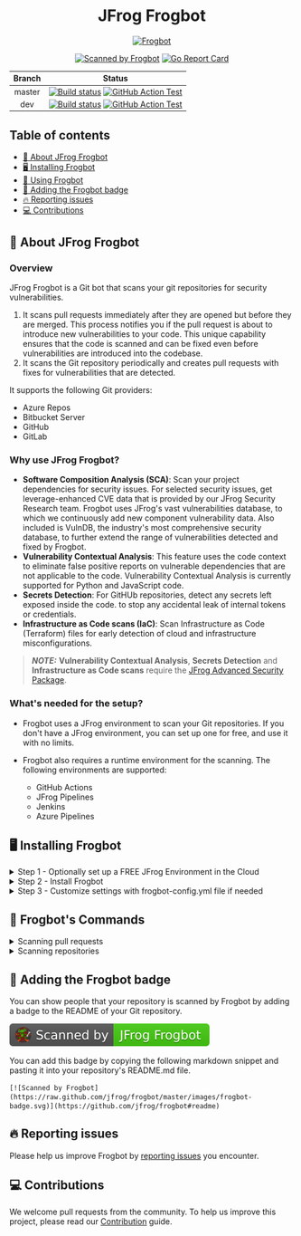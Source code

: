 <div align="center">

# JFrog Frogbot

[![Frogbot](images/frogbot-intro.png)](#readme)

[![Scanned by Frogbot](https://raw.github.com/jfrog/frogbot/master/images/frogbot-badge.svg)](https://github.com/jfrog/frogbot#readme)
[![Go Report Card](https://goreportcard.com/badge/github.com/jfrog/frogbot)](https://goreportcard.com/report/github.com/jfrog/frogbot)

| Branch |                                                                                                                                                                                    Status                                                                                                                                                                                    |
|:------:|:----------------------------------------------------------------------------------------------------------------------------------------------------------------------------------------------------------------------------------------------------------------------------------------------------------------------------------------------------------------------------:|
| master | [![Build status](https://github.com/jfrog/frogbot/actions/workflows/test.yml/badge.svg?branch=master)](https://github.com/jfrog/frogbot/actions/workflows/test.yml?branch=master)  [![GitHub Action Test](https://github.com/jfrog/frogbot/actions/workflows/action-test.yml/badge.svg?branch=master)](https://github.com/jfrog/frogbot/actions/workflows/action-test.yml?branch=master) |
|  dev   |                [![Build status](https://github.com/jfrog/frogbot/actions/workflows/test.yml/badge.svg?branch=dev)](https://github.com/jfrog/frogbot/actions/workflows/test.yml?branch=dev)  [![GitHub Action Test](https://github.com/jfrog/frogbot/actions/workflows/action-test.yml/badge.svg?branch=dev)](https://github.com/jfrog/frogbot/actions/workflows/action-test.yml?branch=dev)                |

</div>

## Table of contents

- [🤖 About JFrog Frogbot](#-about-jfrog-frogbot)
- [🖥️ Installing Frogbot](#️-installing-frogbot)
- [🚥 Using Frogbot](#-using-frogbot)
- [📛 Adding the Frogbot badge](#-adding-the-frogbot-badge)
- [🔥 Reporting issues](#-reporting-issues)
- [💻 Contributions](#-contributions)

<div id="what-is-frogbot"></div>

## 🤖 About JFrog Frogbot
### Overview

JFrog Frogbot is a Git bot that scans your git repositories for security vulnerabilities.
1. It scans pull requests immediately after they are opened but before they are merged. This process notifies you if the pull request is about to introduce new vulnerabilities to your code. This unique capability ensures that the code is scanned and can be fixed even before vulnerabilities are introduced into the codebase.
2. It scans the Git repository periodically and creates pull requests with fixes for vulnerabilities that are detected.

It supports the following Git providers:
- Azure Repos
- Bitbucket Server
- GitHub
- GitLab

### Why use JFrog Frogbot?
- **Software Composition Analysis (SCA)**: Scan your project dependencies for security issues. For selected security issues, get leverage-enhanced CVE data that is provided by our JFrog Security Research team. Frogbot uses JFrog's vast vulnerabilities database, to which we continuously add new component vulnerability data. Also included is VulnDB, the industry's most comprehensive security database, to further extend the range of vulnerabilities detected and fixed by Frogbot.
- **Vulnerability Contextual Analysis**: This feature uses the code context to eliminate false positive reports on vulnerable dependencies that are not applicable to the code. Vulnerability Contextual Analysis is currently supported for Python and JavaScript code.
- **Secrets Detection**: For GitHUb repositories, detect any secrets left exposed inside the code. to stop any accidental leak of internal tokens or credentials.
- **Infrastructure as Code scans (IaC)**: Scan Infrastructure as Code (Terraform) files for early detection of cloud and infrastructure misconfigurations.

> **_NOTE:_** **Vulnerability Contextual Analysis**, **Secrets Detection** and **Infrastructure as Code scans**
  > require the [JFrog Advanced Security Package](https://jfrog.com/xray/).

### What's needed for the setup?
- Frogbot uses a JFrog environment to scan your Git repositories. If you don't have a JFrog environment, you can set up one for free, and use it with no limits.
- Frogbot also requires a runtime environment for the scanning. The following environments are supported:

  - GitHub Actions
  - JFrog Pipelines
  - Jenkins
  - Azure Pipelines

## 🖥️ Installing Frogbot

<details>
  <summary>Step 1 - Optionally set up a FREE JFrog Environment in the Cloud</summary>

Frogbot requires a JFrog environment to scan your projects. If you don't have an environment, we can set up a free environment in the cloud for you. Just run one of the following commands in your terminal to set up an environment in less than a minute.

The commands will do the following:

1. Install [JFrog CLI](https://www.jfrog.com/confluence/display/CLI/JFrog+CLI) on your machine.
2. Create a FREE JFrog environment in the cloud for you.

**For macOS and Linux, use curl**

```
curl -fL "https://getcli.jfrog.io?setup" | sh
```

**For Windows, use PowerShell**

```
powershell "Start-Process -Wait -Verb RunAs powershell '-NoProfile iwr https://releases.jfrog.io/artifactory/jfrog-cli/v2-jf/[RELEASE]/jfrog-cli-windows-amd64/jf.exe -OutFile $env:SYSTEMROOT\system32\jf.exe'" ; jf setup
```

After the setup is complete, you'll receive an email with your JFrog environment connection details, which can be stored as secrets in Git.

</details>

<details>
  <summary>Step 2 - Install Frogbot</summary>

- [Installing Frogbot on Azure Repos repositories](docs/install-azure-repos.md)
- [Installing Frogbot on Bitbucket Server repositories](docs/install-bitbucket-server.md)
- [Installing Frogbot on GitHub repositories](docs/install-github.md)
- [Installing Frogbot on GitLab repositories](docs/install-gitlab.md)

</details>

<details>
  <summary>Step 3 - Customize settings with frogbot-config.yml file if needed</summary>
    
- 
- [Creating the frogbot-config.yml File](docs/frogbot-config.md)

</details>

<div id="reporting-issues"></div>

## 🚥 Frogbot's Commands
<details>
  <summary>Scanning pull requests</summary>

### General

Frogbot uses [JFrog Xray](https://jfrog.com/xray/) (version 3.29.0 and above is required) to scan your pull requests. It adds the scan results as a comment on the pull request. If no new vulnerabilities are found, Frogbot will also add a comment, confirming this.

Supported package management tools:

- Go
- Gradle
- Maven
- .NET
- npm
- NuGet
- Pip
- Pipenv
- Poetry
- Yarn 2

### Scan results

Frogbot adds the scan results to the pull request in the following format:

#### 👍 No issues

If no new vulnerabilities are found, Frogbot automatically adds the following comment to the pull request:

[![](https://raw.githubusercontent.com/jfrog/frogbot/master/resources/v2/noVulnerabilityBannerPR.png)](#-no-issues)

#### 👎 Issues were found

If new vulnerabilities are found, Frogbot adds them as a comment on the pull request. For example:

[![](https://raw.githubusercontent.com/jfrog/frogbot/master/resources/v2/vulnerabilitiesBannerPR.png)](#-issues)
|                                                      SEVERITY                                                       | CONTEXTUAL ANALYSIS                  | DIRECT DEPENDENCIES                  | IMPACTED DEPENDENCY                   | FIXED VERSIONS                       |
|:-------------------------------------------------------------------------------------------------------------------:| :----------------------------------: | :----------------------------------: | :-----------------------------------: | :---------------------------------: |
|   ![](https://raw.githubusercontent.com/jfrog/frogbot/master/resources/v2/notApplicableCritical.png)<br>Critical    | $\color{#3CB371}{\textsf{Not Applicable}}$ |minimist:1.2.5 | minimist:1.2.5 | [0.2.4]<br>[1.2.6] |
|   ![](https://raw.githubusercontent.com/jfrog/frogbot/master/resources/v2/applicableHighSeverity.png)<br>    High   | $\color{#FF7377}{\textsf{Applicable}}$ |protobufjs:6.11.2 | protobufjs:6.11.2 | [6.11.3] |
|     ![](https://raw.githubusercontent.com/jfrog/frogbot/master/resources/v2/notApplicableHigh.png)<br>    High      | $\color{#3CB371}{\textsf{Not Applicable}}$ |lodash:4.17.19 | lodash:4.17.19 | [4.17.21] |


### 👮 Security note for pull requests scanning 👮

When installing Frogbot using JFrog Pipelines, Jenkins and Azure DevOps, Frogbot will not wait for a maintainer's approval before scanning newly opened pull requests. Using Frogbot with these platforms, however, isn't recommended for open-source projects.

When installing Frogbot using GitHub Actions and GitLab however, Frogbot will initiate the scan only after it is approved by a maintainer of the project. The goal of this review is to ensure that external code contributors don't introduce malicious code as part of the pull request. Since this review step is enforced by Frogbot when used with GitHub Actions and GitLab, it is safe to be used for open-source projects.

</details>

<details>
  <summary>Scanning repositories</summary>

### Automatic pull requests creation
Frogbot scans your Git repositories periodically and automatically creates pull requests for upgrading vulnerable dependencies to a version with a fix.
Supported package management tools:

- Go
- Maven
- npm
- Pip
- Pipenv
- Poetry
- Yarn 2

![](./images/fix-pr.png)

### Adding Security Alerts
  
For GitHub repositories, issues that are found during Frogbot's periodic scans are also added to the [Security Alerts](https://docs.github.com/en/code-security/code-scanning/automatically-scanning-your-code-for-vulnerabilities-and-errors/managing-code-scanning-alerts-for-your-repository) view in the UI. 
The following alert types are supported:

#### 1. CVEs on vulnerable depedencies

![](./images/github-code-scanning.png)

![](./images/github-code-scanning-content.png)

#### 2. Secrets that are exposed in the code (for GitHub only)
![](./images/github-code-scanning-iac-content.png)

#### 3. Infrastructure as Code issues  
![](./images/github-code-scanning-secrets-content.png)

</details>

</details>

## 📛 Adding the Frogbot badge

You can show people that your repository is scanned by Frogbot by adding a badge to the README of your Git repository.

![](./images/frogbot-badge.svg)

You can add this badge by copying the following markdown snippet and pasting it into your repository's README.md file.
```
[![Scanned by Frogbot](https://raw.github.com/jfrog/frogbot/master/images/frogbot-badge.svg)](https://github.com/jfrog/frogbot#readme)
```

## 🔥 Reporting issues

Please help us improve Frogbot by [reporting issues](https://github.com/jfrog/frogbot/issues/new/choose) you encounter.

<div id="contributions"></div>

## 💻 Contributions

We welcome pull requests from the community. To help us improve this project, please read our [Contribution](./CONTRIBUTING.md#-guidelines) guide.
